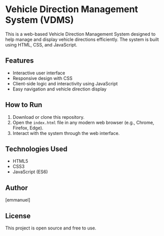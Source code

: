 # Vehicle Direction Management System (VDMS)

This is a web-based Vehicle Direction Management System designed to help manage and display vehicle directions efficiently. The system is built using HTML, CSS, and JavaScript.

## Features
- Interactive user interface  
- Responsive design with CSS  
- Client-side logic and interactivity using JavaScript  
- Easy navigation and vehicle direction display  

## How to Run
1. Download or clone this repository.  
2. Open the `index.html` file in any modern web browser (e.g., Chrome, Firefox, Edge).  
3. Interact with the system through the web interface.

## Technologies Used
- HTML5  
- CSS3  
- JavaScript (ES6)  

## Author
[emmanuel]

## License
This project is open source and free to use.
